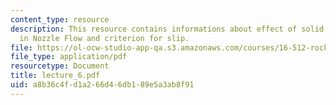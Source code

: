 ```yaml
---
content_type: resource
description: This resource contains informations about effect of solid or liquid particles
  in Nozzle Flow and criterion for slip.
file: https://ol-ocw-studio-app-qa.s3.amazonaws.com/courses/16-512-rocket-propulsion-fall-2005/a8b36c4fd1a266d46db189e5a3ab8f91_lecture_6.pdf
file_type: application/pdf
resourcetype: Document
title: lecture_6.pdf
uid: a8b36c4f-d1a2-66d4-6db1-89e5a3ab8f91
---
```

